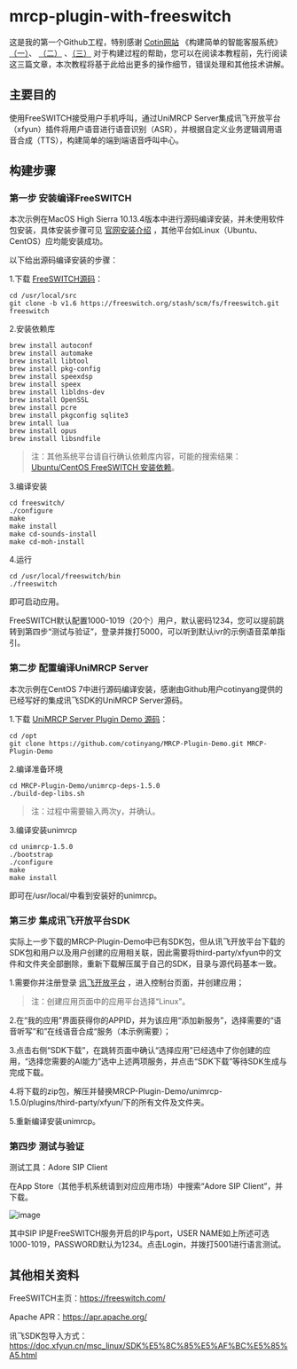 # mrcp-plugin-with-freeswitch 

这是我的第一个Github工程，特别感谢 [Cotin网站](https://cotin.tech) 《构建简单的智能客服系统》[（一）](https://cotin.tech/AI/FreeswitchSetting/)、 [（二）](https://cotin.tech/AI/UniMRCPASR/) 、[（三）](https://cotin.tech/AI/UniMRCPTTS/) 对于构建过程的帮助，您可以在阅读本教程前，先行阅读这三篇文章，本次教程将基于此给出更多的操作细节，错误处理和其他技术讲解。

## 主要目的 

使用FreeSWITCH接受用户手机呼叫，通过UniMRCP Server集成讯飞开放平台（xfyun）插件将用户语音进行语音识别（ASR），并根据自定义业务逻辑调用语音合成（TTS），构建简单的端到端语音呼叫中心。

## 构建步骤

### 第一步 安装编译FreeSWITCH

本次示例在MacOS High Sierra 10.13.4版本中进行源码编译安装，并未使用软件包安装，具体安装步骤可见 [官网安装介绍](https://freeswitch.org/confluence/display/FREESWITCH/macOS+macFI+Installation) ，其他平台如Linux（Ubuntu、CentOS）应均能安装成功。

以下给出源码编译安装的步骤：


1.下载 [FreeSWITCH源码](https://freeswitch.org/stash/scm/fs/freeswitch.git)：

```
cd /usr/local/src
git clone -b v1.6 https://freeswitch.org/stash/scm/fs/freeswitch.git freeswitch
```

2.安装依赖库

```
brew install autoconf
brew install automake
brew install libtool
brew install pkg-config
brew install speexdsp
brew install speex
brew install libldns-dev
brew install OpenSSL
brew install pcre
brew install pkgconfig sqlite3
brew intall lua
brew install opus
brew install libsndfile
```

>注：其他系统平台请自行确认依赖库内容，可能的搜索结果：[Ubuntu/CentOS FreeSWITCH 安装依赖](https://blog.csdn.net/u012121105/article/details/74238595)。

3.编译安装

```
cd freeswitch/
./configure
make
make install
make cd-sounds-install
make cd-moh-install
```

4.运行

```
cd /usr/local/freeswitch/bin
./freeswitch
```

即可启动应用。

FreeSWITCH默认配置1000-1019（20个）用户，默认密码1234，您可以提前跳转到第四步“测试与验证”，登录并拨打5000，可以听到默认ivr的示例语音菜单指引。

### 第二步 配置编译UniMRCP Server

本次示例在CentOS 7中进行源码编译安装，感谢由Github用户cotinyang提供的已经写好的集成讯飞SDK的UniMRCP Server源码。

1.下载 [UniMRCP Server Plugin Demo 源码](https://github.com/cotinyang/MRCP-Plugin-Demo)：

```
cd /opt
git clone https://github.com/cotinyang/MRCP-Plugin-Demo.git MRCP-Plugin-Demo
```

2.编译准备环境

```
cd MRCP-Plugin-Demo/unimrcp-deps-1.5.0
./build-dep-libs.sh
```
>注：过程中需要输入两次y，并确认。

3.编译安装unimrcp

```
cd unimrcp-1.5.0
./bootstrap
./configure
make
make install
```
即可在/usr/local/中看到安装好的unimrcp。

### 第三步 集成讯飞开放平台SDK

实际上一步下载的MRCP-Plugin-Demo中已有SDK包，但从讯飞开放平台下载的SDK包和用户以及用户创建的应用相关联，因此需要将third-party/xfyun中的文件和文件夹全部删除，重新下载解压属于自己的SDK，目录与源代码基本一致。

1.需要你并注册登录 [讯飞开放平台](https://www.xfyun.cn/) ，进入控制台页面，并创建应用；

>注：创建应用页面中的应用平台选择“Linux”。

2.在“我的应用”界面获得你的APPID，并为该应用“添加新服务”，选择需要的“语音听写”和”在线语音合成“服务（本示例需要）；

3.点击右侧“SDK下载”，在跳转页面中确认“选择应用”已经选中了你创建的应用，“选择您需要的AI能力”选中上述两项服务，并点击“SDK下载”等待SDK生成与完成下载。

4.将下载的zip包，解压并替换MRCP-Plugin-Demo/unimrcp-1.5.0/plugins/third-party/xfyun/下的所有文件及文件夹。

5.重新编译安装unimrcp。

### 第四步 测试与验证

测试工具：Adore SIP Client

在App Store（其他手机系统请到对应应用市场）中搜索“Adore SIP Client”，并下载。

![image](https://github.com/wangkaisine/mrcp-plugin-with-freeswitch/blob/master/image/adoresipclient.png)

其中SIP IP是FreeSWITCH服务开启的IP与port，USER NAME如上所述可选1000-1019，PASSWORD默认为1234。点击Login，并拨打5001进行语言测试。

## 其他相关资料

FreeSWITCH主页：https://freeswitch.com/

Apache APR：https://apr.apache.org/

讯飞SDK包导入方式：https://doc.xfyun.cn/msc_linux/SDK%E5%8C%85%E5%AF%BC%E5%85%A5.html
